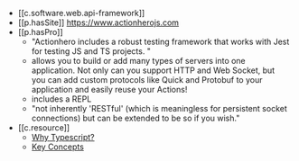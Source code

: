 
- [[c.software.web.api-framework]]
- [[p.hasSite]] https://www.actionherojs.com
- [[p.hasPro]]
  - "Actionhero includes a robust testing framework that works with Jest for testing JS and TS projects. "
  - allows you to build or add many types of servers into one application. Not only can you support HTTP and Web Socket, but you can add custom protocols like Quick and Protobuf to your application and easily reuse your Actions!
  - includes a REPL 
  - "not inherently 'RESTful' (which is meaningless for persistent socket connections) but can be extended to be so if you wish."
- [[c.resource]]
  - [Why Typescript?](https://www.actionherojs.com/tutorials/typescript)
  - [Key Concepts](https://www.actionherojs.com/key-concepts)

